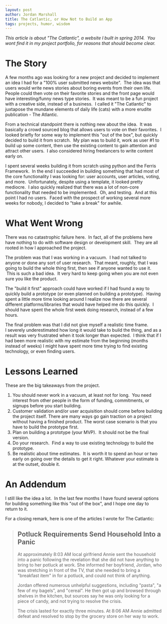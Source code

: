 ```yaml
---
layout: post
author: Jordan Marshall
title: The Catlantic, or How Not to Build an App
tags: projects, humor, wisdom
---
```

<em>This article is about "The Catlantic", a website I built in spring 2014.  You wont find it in my project portfolio, for reasons that should become clear.</em>

# The Story

A few months ago was looking for a new project and decided to implement an idea I had for a "100% user submitted news website".  The idea was that users would write news stories about boring events from their own life. People could then vote on their favorite stories and the front page would have interesting/funny news type stories.  It was meant to be a fun project with a creative side, instead of a business.  I called it "The Catlantic" to juxtapose the mundane elements of daily life (cats) with a more erudite publication - The Atlantic.

From a technical standpoint there is nothing new about the idea.  It was basically a crowd sourced blog that allows users to vote on their favorites.  I looked briefly for some way to implement this "out of the box", but quickly decided to build it from scratch.  My plan was to build it, work as user #1 to build up some content, then use the existing content to gain attention and attract other users.  I also considered hiring freelancers to write content early on.

I spent several weeks building it from scratch using python and the Ferris Framework.  In the end I succeeded in building something that had most of the core functionality I was looking for: user accounts, user articles, voting, and more.  Unfortunately, despite using a template, it looked pretty mediocre.  I also quickly realized that there was a lot of non-core functionality that needed to be implemented.  Oh, and testing.  And at this point I had no users.  Faced with the prospect of working several more weeks for nobody, I decided to "take a break" for awhile.

<!-- [caption id="attachment_73" align="alignnone" width="672"]<a href="http://www.jormars.com/wp-content/uploads/2014/09/CatlanticScreen.png"><img class="wp-image-73 size-large" src="http://www.jormars.com/wp-content/uploads/2014/09/CatlanticScreen-1024x655.png" alt="CatlanticScreen" width="672" height="429" /></a> A screenshot of The Catlantic.[/caption] -->

# What Went Wrong

There was no catastrophic failure here.  In fact, all of the problems here have nothing to do with software design or development skill.  They are all rooted in how I approached the project.

The problem was that I was working in a vacuum.  I had not talked to anyone or done any sort of user research.  That meant, roughly, that I was going to build the whole thing first, then see if anyone wanted to use it.  This is such a bad idea.  It very hard to keep going when you are not even sure you like the product.

The "build it first" approach could have worked if I had found a way to quickly build a prototype (or even planned on building a prototype).  Having spent a little more time looking around I realize now there are several different platforms/libraries that would have helped me do this quickly.  I should have spent the whole first week doing research, instead of a few hours.

The final problem was that I did not give myself a realistic time frame. I severely underestimated how long it would take to build the thing, and as a result was very frustrated when it took longer than expected.  I think that if I had been more realistic with my estimate from the beginning (months instead of weeks) I might have spent more time trying to find existing technology, or even finding users.

# Lessons Learned

These are the big takeaways from the project.

1.  You should never work in a vacuum, at least not for long.  You need interest from other people in the form of funding, commitments, or signups before you start building.
2.  Customer validation and/or user acquisition should come before building the project itself.  There are many ways go gain traction on a project without having a finished product.  The worst case scenario is that you have to build the prototype first.
3.  Plan on building a prototype (your MVP).  It should not be the final version.
4.  Do your research.  Find a way to use existing technology to build the prototype.
5.  Be realistic about time estimates.  It is worth it to spend an hour or two early on going over the details to get it right.  Whatever your estimate is at the outset, double it.  

# An Addendum

I still like the idea a lot.  In the last few months I have found several options for building something like this "out of the box", and I hope one day to return to it.

For a closing remark, here is one of the articles I wrote for The Catlantic:

> ## Potluck Requirements Send Household Into a Panic
> At approximately 8:03 AM local girlfriend Annie sent the household into a panic following the revelation that she did not have anything to bring to her potluck at work. She informed her boyfriend, Jordan, who was stretching in front of the TV, that she needed to bring a "breakfast item" in for a potluck, and could not think of anything. 
>
>Jordan offered numerous unhelpful suggestions, including "pasta", "a few of my bagels", and "cereal". He then got up and browsed through shelves in the kitchen, but sources say he was only looking for a piece of candy, and not trying to resolve the crisis.
>
>The crisis lasted for exactly three minutes. At 8:06 AM Annie admitted defeat and resolved to stop by the grocery store on her way to work.
